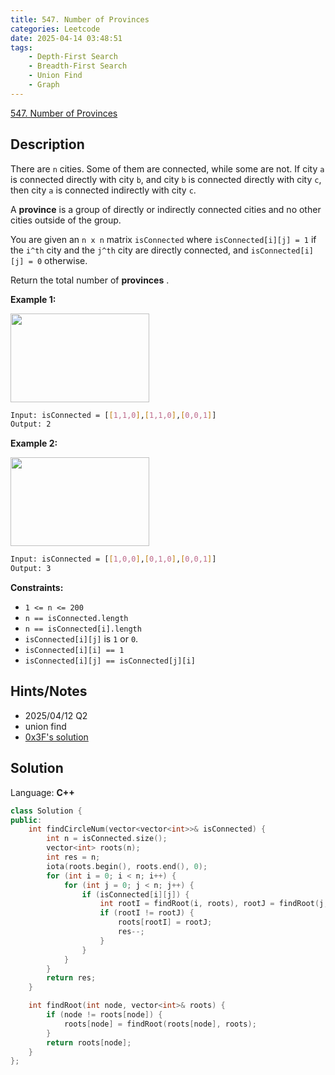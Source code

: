 ```yaml
---
title: 547. Number of Provinces
categories: Leetcode
date: 2025-04-14 03:48:51
tags:
    - Depth-First Search
    - Breadth-First Search
    - Union Find
    - Graph
---
```


[547. Number of Provinces](https://leetcode.com/problems/number-of-provinces/description/?envType=company&envId=doordash&favoriteSlug=doordash-more-than-six-months)

## Description

There are `n` cities. Some of them are connected, while some are not. If city `a` is connected directly with city `b`, and city `b` is connected directly with city `c`, then city `a` is connected indirectly with city `c`.

A **province**  is a group of directly or indirectly connected cities and no other cities outside of the group.

You are given an `n x n` matrix `isConnected` where `isConnected[i][j] = 1` if the `i^th` city and the `j^th` city are directly connected, and `isConnected[i][j] = 0` otherwise.

Return the total number of **provinces** .

**Example 1:**

<img alt="" src="https://assets.leetcode.com/uploads/2020/12/24/graph1.jpg" style="width: 222px; height: 142px;">

```bash
Input: isConnected = [[1,1,0],[1,1,0],[0,0,1]]
Output: 2
```

**Example 2:**

<img alt="" src="https://assets.leetcode.com/uploads/2020/12/24/graph2.jpg" style="width: 222px; height: 142px;">

```bash
Input: isConnected = [[1,0,0],[0,1,0],[0,0,1]]
Output: 3
```

**Constraints:**

- `1 <= n <= 200`
- `n == isConnected.length`
- `n == isConnected[i].length`
- `isConnected[i][j]` is `1` or `0`.
- `isConnected[i][i] == 1`
- `isConnected[i][j] == isConnected[j][i]`

## Hints/Notes

- 2025/04/12 Q2
- union find
- [0x3F's solution](https://leetcode.com/problems/number-of-provinces/editorial/?envType=company&envId=doordash&favoriteSlug=doordash-more-than-six-months)

## Solution

Language: **C++**

```C++
class Solution {
public:
    int findCircleNum(vector<vector<int>>& isConnected) {
        int n = isConnected.size();
        vector<int> roots(n);
        int res = n;
        iota(roots.begin(), roots.end(), 0);
        for (int i = 0; i < n; i++) {
            for (int j = 0; j < n; j++) {
                if (isConnected[i][j]) {
                    int rootI = findRoot(i, roots), rootJ = findRoot(j, roots);
                    if (rootI != rootJ) {
                        roots[rootI] = rootJ;
                        res--;
                    }
                }
            }
        }
        return res;
    }

    int findRoot(int node, vector<int>& roots) {
        if (node != roots[node]) {
            roots[node] = findRoot(roots[node], roots);
        }
        return roots[node];
    }
};
```
